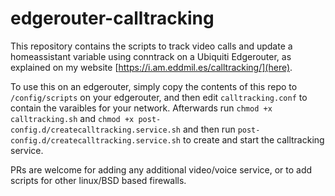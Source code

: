 # edgerouter-calltracking

This repository contains the scripts to track video calls and update a homeassistant variable using conntrack on a Ubiquiti Edgerouter, as explained on my website [https://i.am.eddmil.es/calltracking/](here).

To use this on an edgerouter, simply copy the contents of this repo to `/config/scripts` on your edgerouter, and then edit `calltracking.conf` to contain the varaibles for your network. Afterwards run `chmod +x calltracking.sh` and `chmod +x post-config.d/createcalltracking.service.sh` and then run `post-config.d/createcalltracking.service.sh` to create and start the calltracking service.

PRs are welcome for adding any additional video/voice service, or to add scripts for other linux/BSD based firewalls.
